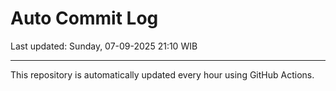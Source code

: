 # Auto Commit Log

Last updated: Sunday, 07-09-2025 21:10 WIB

---

This repository is automatically updated every hour using GitHub Actions.
